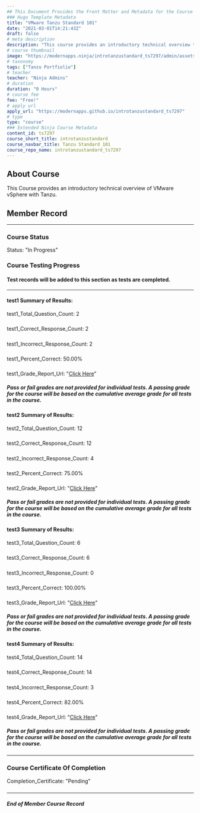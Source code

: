 ```yaml
---
## This Document Provides the Front Matter and Metadata for the Course Information page used in the modernapps.ninja homepage and the member profile page.
### Hugo Template Metadata
title: "VMware Tanzu Standard 101"
date: "2021-03-01T14:21:43Z"
draft: false
# meta description
description: "This course provides an introductory technical overview to VMware Tanzu Basic and Tanzu Standard"
# course thumbnail
image: "https://modernapps.ninja/introtanzustandard_ts7297/admin/assets/images/introtanzustandard_ts7297.jpg"
# taxonomy
tags: ["Tanzu Portfiolio"]
# teacher
teacher: "Ninja Admins"
# duration
duration: "0 Hours"
# course fee
fee: "Free!"
# apply url
apply_url: "https://modernapps.github.io/introtanzustandard_ts7297"
# type
type: "course"
### Extended Ninja Course Metadata
content_id: ts7297
course_short_title: introtanzustandard
course_navbar_title: Tanzu Standard 101
course_repo_name: introtanzustandard_ts7297
---  
```


## About Course

This Course provides an introductory technical overview of VMware vSphere with Tanzu.

## Member Record  
---  
  
  
### Course Status  

Status: "In Progress"  

### Course Testing Progress  
#### Test records will be added to this section as tests are completed.
  
---  
#### test1 Summary of Results:  
test1_Total_Question_Count: 2
#####  
test1_Correct_Response_Count: 2
#####  
test1_Incorrect_Response_Count: 2
#####  
test1_Percent_Correct: 50.00%
#####  
test1_Grade_Report_Url: "[Click Here](https://github.com/modernappsninjas/seletreby310/blob/main/static/userdata/courses/introtanzustandard_ts7297/grade_report.pr357.test1.md)"
##### Pass or fail grades are not provided for individual tests. A passing grade for the course will be based on the cumulative average grade for all tests in the course.  
#### test2 Summary of Results:  
test2_Total_Question_Count: 12
#####  
test2_Correct_Response_Count: 12
#####  
test2_Incorrect_Response_Count: 4
#####  
test2_Percent_Correct: 75.00%
#####  
test2_Grade_Report_Url: "[Click Here](https://github.com/modernappsninjas/seletreby310/blob/main/static/userdata/courses/introtanzustandard_ts7297/grade_report.pr358.test2.md)"
##### Pass or fail grades are not provided for individual tests. A passing grade for the course will be based on the cumulative average grade for all tests in the course.  
#### test3 Summary of Results:  
test3_Total_Question_Count: 6
#####  
test3_Correct_Response_Count: 6
#####  
test3_Incorrect_Response_Count: 0
#####  
test3_Percent_Correct: 100.00%
#####  
test3_Grade_Report_Url: "[Click Here](https://github.com/modernappsninjas/seletreby310/blob/main/static/userdata/courses/introtanzustandard_ts7297/grade_report.pr359.test3.md)"
##### Pass or fail grades are not provided for individual tests. A passing grade for the course will be based on the cumulative average grade for all tests in the course.  
#### test4 Summary of Results:  
test4_Total_Question_Count: 14
#####  
test4_Correct_Response_Count: 14
#####  
test4_Incorrect_Response_Count: 3
#####  
test4_Percent_Correct: 82.00%
#####  
test4_Grade_Report_Url: "[Click Here](https://github.com/modernappsninjas/seletreby310/blob/main/static/userdata/courses/introtanzustandard_ts7297/grade_report.pr360.test4.md)"
##### Pass or fail grades are not provided for individual tests. A passing grade for the course will be based on the cumulative average grade for all tests in the course.  
  
---  
### Course Certificate Of Completion

Completion_Certificate: "Pending"  
#####
---
##### End of Member Course Record